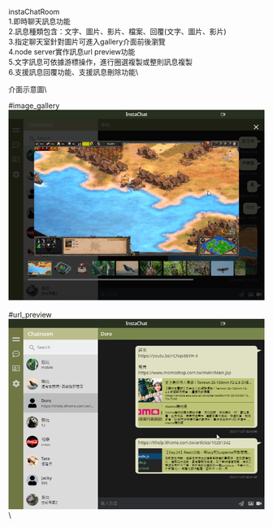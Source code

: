 instaChatRoom\
1.即時聊天訊息功能\
2.訊息種類包含：文字、圖片、影片、檔案、回覆(文字、圖片、影片)\
3.指定聊天室針對圖片可進入gallery介面前後瀏覽\
4.node server實作訊息url preview功能\
5.文字訊息可依據游標操作，進行圈選複製或整則訊息複製\
6.支援訊息回覆功能、支援訊息刪除功能\



介面示意圖\

#image_gallery\
![image](https://github.com/knighttkey/react-instachat-firebase/blob/ab8b1a0576b651cad48163d460372ce22b175879/image_gallery.png)\
\
#url_preview\
![image](https://github.com/knighttkey/react-instachat-firebase/blob/ab8b1a0576b651cad48163d460372ce22b175879/url_preview.png)\

